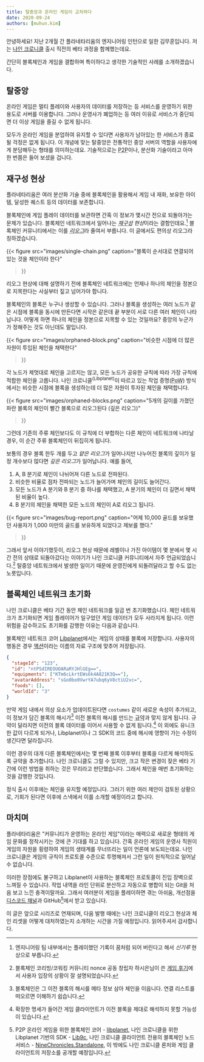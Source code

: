 ```yaml
---
title: 탈중앙과 온라인 게임이 교차하다
date: 2020-09-24
authors: [muhun.kim]
---
```


안녕하세요! 지난 2개월 간 플라네타리움의 엔지니어링 인턴으로 일한 김무훈입니다. 저는 [나인 크로니클] 출시 직전의 베타 과정을 함께했는데요.

간단히 블록체인과 게임을 결합하며 특이하다고 생각한 기술적인 사례를 소개하겠습니다.

[나인 크로니클]: https://nine-chronicles.com

## 탈중앙

온라인 게임은 멀티 플레이와 사용자의 데이터를 저장하는 등 서비스를 운영하기 위한 용도로 서버를 이용합니다. 그러나 운영사가 폐업하는 등 여러 이유로 서비스가 중단되면 더 이상 게임을 즐길 수 없게 됩니다.

모두가 온라인 게임을 분업하여 유지할 수 있다면 사용자가 남아있는 한 서비스가 종료될 걱정은 없게 됩니다. 이 개념에 맞는 탈중앙은 전통적인 중앙 서버의 역할을 사용자에게 분담해두는 형태를 의미하는데요. 기술적으로는 <abbr title="Peer to peer">P2P</abbr>이나, 분산화 기술이라고 아마 한 번쯤은 들어 보셨을 겁니다.

[^1]: 블록체인 네트워크에 참여하는 컴퓨터를 의미합니다.

## 재구성 현상

플라네타리움은 여러 분산화 기술 중에 블록체인을 활용해서 게임 내 재화, 보유한 아이템, 달성한 퀘스트 등의 데이터를 보존합니다.

블록체인에 게임 플레이 데이터를 보관하면 간혹 이 정보가 몇시간 전으로 되돌아가는 문제가 있습니다. 블록체인 네트워크에서 일어나는 <dfn><abbr title="reorganization">재구성</abbr> 현상</dfn>이라는 결함인데요.[^신기루] 블록체인 커뮤니티에서는 이를 <dfn><abbr title="reorg">리오그</abbr></dfn>라 줄여서 부릅니다. 이 글에서도 편의상 리오그라 칭하겠습니다.

[^신기루]: 엔지니어링 팀 내부에서는 플레이했던 기록이 꿈처럼 되어 버린다고 해서 <dfn>신기루</dfn> 현상으로 부릅니다.

{{<
figure
  src="images/single-chain.png"
  caption="블록이 순서대로 연결되어 있는 것을 체인이라 한다"
>}}

리오그 현상에 대해 설명하기 전에 블록체인 네트워크에는 언제나 하나의 체인을 정본으로 지목한다는 사실부터 짚고 넘어가야 합니다.

블록체인의 블록은 누구나 생성할 수 있습니다. 그러나 블록을 생성하는 여러 노드가 같은 시점에 블록을 동시에 만든다면 시작은 같은데 끝 부분이 서로 다른 여러 체인이 나타납니다. 어떻게 하면 하나의 체인을 정본으로 지목할 수 있는 것일까요? 중앙의 누군가가 정해주는 것도 아닌데도 말입니다.

{{<
figure
  src="images/orphaned-block.png"
  caption="비슷한 시점에 더 많은 자원이 투입된 체인을 채택한다"
>}}

각 노드가 제멋대로 체인을 고르지는 않고, 모든 노드가 공유한 규칙에 따라 가장 규칙에 적합한 체인을 고릅니다. 나인 크로니클<sup>(Libplanet)</sup>이 따르고 있는 작업 증명(<abbr title="proof-of-work">PoW</abbr>) 방식에서는 비슷한 시점에 블록을 생성하는데 더 많은 자원이 투자된 체인을 채택합니다.

{{<
figure
  src="images/orphaned-blocks.png"
  caption="5개의 길이를 가졌던 파란 블록의 체인이 빨간 블록으로 리오그된다 (깊은 리오그)"
>}}

그런데 기존의 주류 체인보다도 이 규칙에 더 부합하는 다른 체인이 네트워크에 나타날 경우, 이 순간 주류 블록체인이 뒤집히게 됩니다.

보통의 경우 블록 한두 개를 두고 <dfn>얕은 리오그</dfn>가 일어나지만 나누어진 블록의 깊이가 일정 개수보다 많다면 <dfn>깊은 리오그</dfn>가 일어납니다. 예를 들어,

1. A, B 분기로 체인이 나뉘어져 다른 노드로 전파된다.
2. 비슷한 비율로 점차 전파되는 노드가 늘어가며 체인의 길이도 늘어간다.
3. 모든 노드가 A 분기와 B 분기 중 하나를 채택했고, A 분기의 체인이 더 길면서 채택된 비율이 높다.
4. B 분기의 체인을 채택한 모든 노드의 체인이 A로 리오그 됩니다.

<style>
@media screen and (min-width: 70em) {
  img[src="images/bug-report.png"] {
    width: 60%
  }
}
</style>

{{<
figure
  src="images/bug-report.png"
  caption="어제 10,000 골드를 보유했던 사용자가 1,000 미만의 골드를 보유하게 되었다고 제보를 했다."
>}}

그래서 앞서 이야기했듯이, 리오그 현상 때문에 레벨이나 가진 아이템이 몇 분에서 몇 시간 전의 상태로 되돌아갔다는 이야기가 나인 크로니클 커뮤니티에서 자주 언급되었습니다.[^nonce] 탈중앙 네트워크에서 발생한 일이기 때문에 운영진에게 되돌려달라고 할 수도 없는 노릇입니다.

[^nonce]: 블록체인 코리빙/코워킹 커뮤니티 nonce 공동 창립자 하시은님이 쓴 [게임 후기](https://www.facebook.com/unseenone.flohsdpsyphle/posts/1027765500973348)에서 사용자 입장의 상황이 잘 설명되었습니다.

## 블록체인 네트워크 초기화

나인 크로니클은 베타 기간 동안 체인 네트워크를 일곱 번 초기화했습니다. 체인 네트워크가 초기화되면 게임 플레이어가 일구었던 게임 데이터가 모두 사라지게 됩니다. 이런 위험을 감수하고도 초기화를 감행한 이유는 다음과 같습니다.

블록체인 네트워크 코어 [Libplanet]에서는 게임의 상태를 블록에 저장합니다. 사용자의 행동은 경우 [액션](https://docs.libplanet.io/0.9.5/api/Libplanet.Action.IAction.html)이라는 이름의 자료 구조에 맞추어 저장됩니다.

```json
{
  "stageId": "123",
  "id": "ntPSdIREOUOARaRYJHlGEg==",
  "equipments": ["KTm6cLkrtEWs6k4A821K3Q=="],
  "avatarAddress": "sGo0bo0VwrYA7ubq6yV8ctiU2vc=",
  "foods": [],
  "worldId": "3"
}
```

만약 게임 내에서 의상 요소가 업데이트된다면 `costumes` 같이 새로운 속성이 추가되고, 이 정보가 담긴 블록의 해시가[^해시] 이전 블록의 해시를 만드는 <abbr title="protocol">규약</abbr>과 맞지 않게 됩니다. 규약이 달라지면 이전의 블록 데이터를 이어서 사용할 수 없게 됩니다.[^확장] 이 외에도 유니크한 값이 다르게 되거나, Libplanet이나 그 SDK의 코드 중에 해시에 영향이 가는 수정이 생긴다면 달라집니다.

이런 경우의 대개 다른 블록체인에서는 몇 번째 블록 이후부터 블록을 다르게 해석하도록 규약을 추가합니다. 나인 크로니클도 그럴 수 있지만, 크고 작은 변경이 잦은 베타 기간에 이런 방법을 취하는 것은 무리라고 판단했습니다. 그래서 체인을 매번 초기화하는 것을 감행한 것입니다.

정식 출시 이후에는 체인을 유지할 예정입니다. 그러기 위한 여러 제안이 검토된 상황으로, 기회가 된다면 이후에 스낵에서 이를 소개할 예정이라고 합니다.

[^해시]: 블록체인은 그 이전 블록의 해시를 메타 정보 삼아 체인을 이읍니다. 연결 리스트를 떠오르면 이해하기 쉽습니다.
[^확장]: 확장한 명세가 들어간 게임 클라이언트가 이전 블록을 제대로 해석하지 못할 가능성이 있습니다.

[libplanet]: https://libplanet.io

## 마치며

플라네타리움은 "커뮤니티가 운영하는 온라인 게임"이라는 매력으로 새로운 형태의 게임 문화를 정착시키는 것에 큰 기대를 하고 있습니다. 간혹 온라인 게임의 운영사 직원이 게임의 자원을 횡령하여 게임의 생태계를 무너뜨리는 일이 언론에 보도되는데요. 나인 크로니클은 게임의 규칙이 프로토콜 수준으로 투명해져서 그런 일이 원칙적으로 일어날 수 없습니다.

이러한 장점에도 불구하고 Libplanet이 사용하는 블록체인 프로토콜이 진입 장벽으로 느껴질 수 있습니다. 작업 내역을 라인 단위로 분산하고 자동으로 병합이 되는 Git을 처음 보고 느낀 충격이랄까요. 그래서 여러분이 게임을 플레이하면 겪는 아쉬움, 개선점을 [디스코드 채널](https://discord.gg/planetarium)과 GitHub[^GitHub]에서 받고 있습니다.

이 글은 앞으로 시리즈로 연재되며, 다음 발행 때에는 나인 크로니클이 리오그 현상과 체인 리셋을 어떻게 대처하였는지 소개하는 시간을 가질 예정입니다. 읽어주셔서 감사합니다.

[^GitHub]: P2P 온라인 게임을 위한 블록체인 코어 - [libplanet](https://github.com/planetarium/libplanet), 나인 크로니클을 위한 Libplanet 기반의 SDK - [Lib9c](https://github.com/planetarium/lib9c), 나인 크로니클 클라이언트 전용의 블록체인 노드 서비스 - [NineChronicles.Standalone](https://github.com/planetarium/ninechronicles.standalone), 이 밖에도 나인 크로니클 론처와 게임 클라이언트의 저장소를 공개할 예정입니다.
